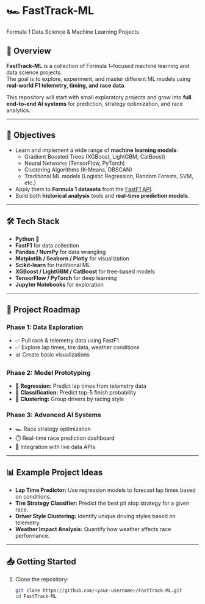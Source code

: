 # 🏎️ FastTrack-ML  
Formula 1 Data Science & Machine Learning Projects

## 📌 Overview
**FastTrack-ML** is a collection of Formula 1–focused machine learning and data science projects.  
The goal is to explore, experiment, and master different ML models using **real-world F1 telemetry, timing, and race data**.

This repository will start with small exploratory projects and grow into **full end-to-end AI systems** for prediction, strategy optimization, and race analytics.

---

## 🎯 Objectives
- Learn and implement a wide range of **machine learning models**:
  - Gradient Boosted Trees (XGBoost, LightGBM, CatBoost)
  - Neural Networks (TensorFlow, PyTorch)
  - Clustering Algorithms (K-Means, DBSCAN)
  - Traditional ML models (Logistic Regression, Random Forests, SVM, etc.)
- Apply them to **Formula 1 datasets** from the [FastF1 API](https://docs.fastf1.dev).
- Build both **historical analysis** tools and **real-time prediction models**.

---

## 🛠️ Tech Stack
- **Python** 🐍
- **FastF1** for data collection  
- **Pandas / NumPy** for data wrangling  
- **Matplotlib / Seaborn / Plotly** for visualization  
- **Scikit-learn** for traditional ML  
- **XGBoost / LightGBM / CatBoost** for tree-based models  
- **TensorFlow / PyTorch** for deep learning  
- **Jupyter Notebooks** for exploration

---

## 📂 Project Roadmap
### Phase 1: Data Exploration
- ✅ Pull race & telemetry data using FastF1  
- ✅ Explore lap times, tire data, weather conditions  
- 📊 Create basic visualizations

### Phase 2: Model Prototyping
- 📌 **Regression:** Predict lap times from telemetry data  
- 📌 **Classification:** Predict top-5 finish probability  
- 📌 **Clustering:** Group drivers by racing style  

### Phase 3: Advanced AI Systems
- 🏎️ Race strategy optimization  
- ⏱️ Real-time race prediction dashboard  
- 📡 Integration with live data APIs

---

## 📊 Example Project Ideas
- **Lap Time Predictor:** Use regression models to forecast lap times based on conditions.
- **Tire Strategy Classifier:** Predict the best pit stop strategy for a given race.
- **Driver Style Clustering:** Identify unique driving styles based on telemetry.
- **Weather Impact Analysis:** Quantify how weather affects race performance.

---

## 📥 Getting Started
1. Clone the repository:
   ```bash
   git clone https://github.com/<your-username>/FastTrack-ML.git
   cd FastTrack-ML
